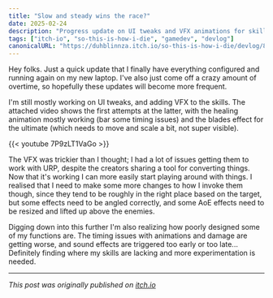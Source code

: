 ```yaml
---
title: "Slow and steady wins the race?"
date: 2025-02-24
description: "Progress update on UI tweaks and VFX animations for skills in So This Is How I DIE"
tags: ["itch-io", "so-this-is-how-i-die", "gamedev", "devlog"]
canonicalURL: "https://duhblinnza.itch.io/so-this-is-how-i-die/devlog/892967/slow-and-steady-wins-the-race"
---
```


Hey folks. Just a quick update that I finally have everything configured and running again on my new laptop. I've also just come off a crazy amount of overtime, so hopefully these updates will become more frequent.

I'm still mostly working on UI tweaks, and adding VFX to the skills. The attached video shows the first attempts at the latter, with the healing animation mostly working (bar some timing issues) and the blades effect for the ultimate (which needs to move and scale a bit, not super visible).

{{< youtube 7P9zLT1VaGo >}}

The VFX was trickier than I thought; I had a lot of issues getting them to work with URP, despite the creators sharing a tool for converting things. Now that it's working I can more easily start playing around with things. I realised that I need to make some more changes to how I invoke them though, since they tend to be roughly in the right place based on the target, but some effects need to be angled correctly, and some AoE effects need to be resized and lifted up above the enemies.

Digging down into this further I'm also realizing how poorly designed some of my functions are. The timing issues with animations and damage are getting worse, and sound effects are triggered too early or too late... Definitely finding where my skills are lacking and more experimentation is needed.

---
*This post was originally published on [itch.io](https://duhblinnza.itch.io/so-this-is-how-i-die/devlog/892967/slow-and-steady-wins-the-race)*
